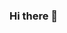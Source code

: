 ### Hi there 👋

<!--
**babakamyljanovssw/babakamyljanovssw** is a ✨ _special_ ✨ repository because its `README.md` (this file) appears on your GitHub profile.

Here are some ideas to get you started:

- 🔭 I work at SSW ssw.com.au/people/babanazar-kamyljanov
- 🌱 I’m currently learning Scum, DevOps.
- 👯 I’m looking to collaborate on ...
- 🤔 I’m looking for help with ...
- 💬 Ask me about .NET Core, React, Angular.
- 📫 How to reach me: babakamyljanov@ssw.com.au
- 😄 Pronouns: He/him
- ⚡ Fun fact: I sometimes can't differentiate red with green :)
-->
